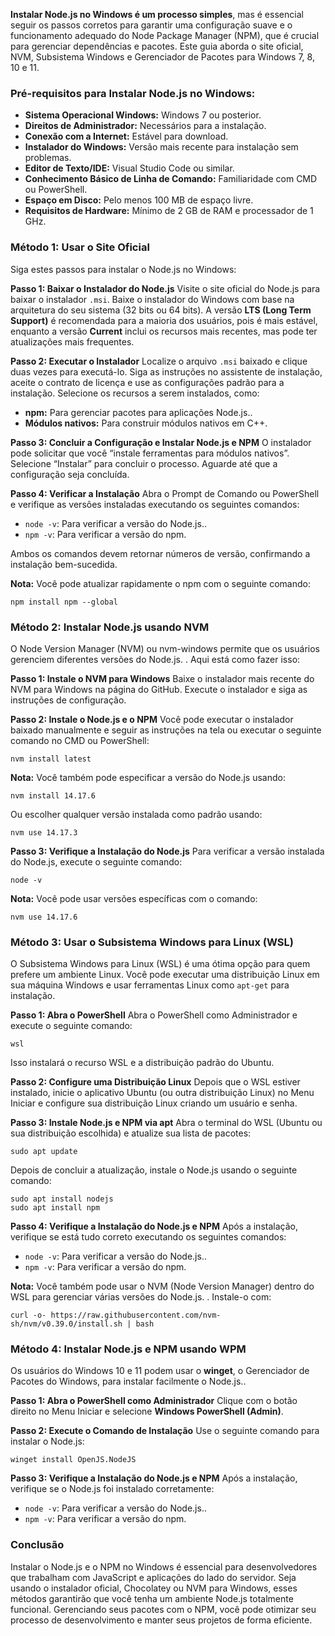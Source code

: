 **Instalar Node.js no Windows é um processo simples**, mas é essencial seguir os passos corretos para garantir uma configuração suave e o funcionamento adequado do Node Package Manager (NPM), que é crucial para gerenciar dependências e pacotes. Este guia aborda o site oficial, NVM, Subsistema Windows e Gerenciador de Pacotes para Windows 7, 8, 10 e 11.

### **Pré-requisitos para Instalar Node.js no Windows:**

- **Sistema Operacional Windows:** Windows 7 ou posterior.
- **Direitos de Administrador:** Necessários para a instalação.
- **Conexão com a Internet:** Estável para download.
- **Instalador do Windows:** Versão mais recente para instalação sem problemas.
- **Editor de Texto/IDE:** Visual Studio Code ou similar.
- **Conhecimento Básico de Linha de Comando:** Familiaridade com CMD ou PowerShell.
- **Espaço em Disco:** Pelo menos 100 MB de espaço livre.
- **Requisitos de Hardware:** Mínimo de 2 GB de RAM e processador de 1 GHz.

### **Método 1: Usar o Site Oficial** 
Siga estes passos para instalar o Node.js no Windows:

**Passo 1: Baixar o Instalador do Node.js** 
Visite o site oficial do Node.js para baixar o instalador `.msi`. Baixe o instalador do Windows com base na arquitetura do seu sistema (32 bits ou 64 bits). A versão **LTS (Long Term Support)** é recomendada para a maioria dos usuários, pois é mais estável, enquanto a versão **Current** inclui os recursos mais recentes, mas pode ter atualizações mais frequentes.

**Passo 2: Executar o Instalador** 
Localize o arquivo `.msi` baixado e clique duas vezes para executá-lo. Siga as instruções no assistente de instalação, aceite o contrato de licença e use as configurações padrão para a instalação. Selecione os recursos a serem instalados, como:

- **npm:** Para gerenciar pacotes para aplicações Node.js..
- **Módulos nativos:** Para construir módulos nativos em C++.

**Passo 3: Concluir a Configuração e Instalar Node.js e NPM** 
O instalador pode solicitar que você “instale ferramentas para módulos nativos”. Selecione “Instalar” para concluir o processo. Aguarde até que a configuração seja concluída.

**Passo 4: Verificar a Instalação** 
Abra o Prompt de Comando ou PowerShell e verifique as versões instaladas executando os seguintes comandos:

- `node -v`: Para verificar a versão do Node.js..
- `npm -v`: Para verificar a versão do npm.

Ambos os comandos devem retornar números de versão, confirmando a instalação bem-sucedida.

**Nota:** Você pode atualizar rapidamente o npm com o seguinte comando:

```
npm install npm --global
```


### **Método 2: Instalar Node.js usando NVM** 
O Node Version Manager (NVM) ou nvm-windows permite que os usuários gerenciem diferentes versões do Node.js. . Aqui está como fazer isso:

**Passo 1: Instale o NVM para Windows** 
Baixe o instalador mais recente do NVM para Windows na página do GitHub. Execute o instalador e siga as instruções de configuração.

**Passo 2: Instale o Node.js e o NPM** 
Você pode executar o instalador baixado manualmente e seguir as instruções na tela ou executar o seguinte comando no CMD ou PowerShell:

```
nvm install latest
```

**Nota:** Você também pode especificar a versão do Node.js usando:

```
nvm install 14.17.6
```

Ou escolher qualquer versão instalada como padrão usando:

```
nvm use 14.17.3
```

**Passo 3: Verifique a Instalação do Node.js** 
Para verificar a versão instalada do Node.js, execute o seguinte comando:

```
node -v
```

**Nota:** Você pode usar versões específicas com o comando:

```
nvm use 14.17.6
```


### **Método 3: Usar o Subsistema Windows para Linux (WSL)** 
O Subsistema Windows para Linux (WSL) é uma ótima opção para quem prefere um ambiente Linux. Você pode executar uma distribuição Linux em sua máquina Windows e usar ferramentas Linux como `apt-get` para instalação.

**Passo 1: Abra o PowerShell** 
Abra o PowerShell como Administrador e execute o seguinte comando:

```
wsl
```

Isso instalará o recurso WSL e a distribuição padrão do Ubuntu.

**Passo 2: Configure uma Distribuição Linux** 
Depois que o WSL estiver instalado, inicie o aplicativo Ubuntu (ou outra distribuição Linux) no Menu Iniciar e configure sua distribuição Linux criando um usuário e senha.

**Passo 3: Instale Node.js e NPM via apt** 
Abra o terminal do WSL (Ubuntu ou sua distribuição escolhida) e atualize sua lista de pacotes:

```
sudo apt update
```

Depois de concluir a atualização, instale o Node.js usando o seguinte comando:

```
sudo apt install nodejs
sudo apt install npm
```

**Passo 4: Verifique a Instalação do Node.js e NPM**
Após a instalação, verifique se está tudo correto executando os seguintes comandos:

- `node -v`: Para verificar a versão do Node.js..
- `npm -v`: Para verificar a versão do npm.

**Nota:** 
Você também pode usar o NVM (Node Version Manager) dentro do WSL para gerenciar várias versões do Node.js. . Instale-o com:

```
curl -o- https://raw.githubusercontent.com/nvm-sh/nvm/v0.39.0/install.sh | bash
```

### **Método 4: Instalar Node.js e NPM usando WPM** 
Os usuários do Windows 10 e 11 podem usar o **winget**, o Gerenciador de Pacotes do Windows, para instalar facilmente o Node.js..

**Passo 1: Abra o PowerShell como Administrador**
Clique com o botão direito no Menu Iniciar e selecione **Windows PowerShell (Admin)**.

**Passo 2: Execute o Comando de Instalação** 
Use o seguinte comando para instalar o Node.js:

```
winget install OpenJS.NodeJS
```

**Passo 3: Verifique a Instalação do Node.js e NPM** 
Após a instalação, verifique se o Node.js foi instalado corretamente:

- `node -v`: Para verificar a versão do Node.js..
- `npm -v`: Para verificar a versão do npm.

### **Conclusão** 
Instalar o Node.js e o NPM no Windows é essencial para desenvolvedores que trabalham com JavaScript e aplicações do lado do servidor. Seja usando o instalador oficial, Chocolatey ou NVM para Windows, esses métodos garantirão que você tenha um ambiente Node.js totalmente funcional.
Gerenciando seus pacotes com o NPM, você pode otimizar seu processo de desenvolvimento e manter seus projetos de forma eficiente.


